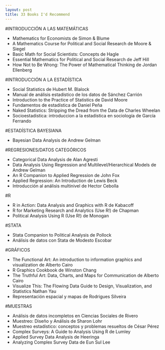 ```yaml
---
layout: post
title: 33 Books I'd Recommend
---
```

#INTRODUCCIÓN A LAS MATEMÁTICAS

* Mathematics for Economists de Simon & Blume
* A Mathematics Course for Political and Social Research de Moore & Siegel
* Basic Math for Social Scientists: Concepts de Hagle
* Essential Mathematics for Political and Social Research de Jeff Hill
* How Not to Be Wrong: The Power of Mathematical Thinking de Jordan Ellenberg

#INTRODUCCIÓN A LA ESTADÍSTICA

* Social Statistics de Hubert M. Blalock
* Manual de análisis estadístico de los datos de Sánchez Carrión
* Introduction to the Practice of Statistics de David Moore
* Fundamentos de estadística de Daniel Peña
* Naked Statistics: Stripping the Dread from the Data de Charles Wheelan
* Socioestadistica: introduccion a la estadistica en sociología de García Ferrando

#ESTADÍSTICA BAYESIANA

* Bayesian Data Analysis de Andrew Gelman

#REGRESIONES/DATOS CATEGÓRICOS

* Categorical Data Analysis de Alan Agresti
* Data Analysis Using Regression and Multilevel/Hierarchical Models de Andrew Gelman
* An R Companion to Applied Regression de John Fox
* Applied Regression: An Introduction de Lewis Beck
* Introducción al análisis multinivel de Hector Cebolla

#R

* R in Action: Data Analysis and Graphics with R de Kabacoff
* R for Marketing Research and Analytics (Use R!) de Chapman
* Political Analysis Using R (Use R!) de Monogan

#STATA

* Stata Companion to Political Analysis de Pollock
* Análisis de datos con Stata de Modesto Escobar

#GRÁFICOS

* The Functional Art: An introduction to information graphics and visualization de Alberto Cairo
* R Graphics Cookbook de Winston Chang
* The Truthful Art: Data, Charts, and Maps for Communication de Alberto Cairo
* Visualize This: The Flowing Data Guide to Design, Visualization, and Statistics Nathan Yau
* Representación espacial y mapas de Rodrigues Silveira

#MUESTRAS

* Análisis de datos incompletos en Ciencias Sociales de Rivero
* Muestreo: Diseño y Análisis de Sharon Lohr
* Muestreo estadístico: conceptos y problemas resueltos de César Pérez 
* Complex Surveys: A Guide to Analysis Using R de Lumley
* Applied Survey Data Analysis de Heeringa
* Analyzing Complex Survey Data de Eun Sul Lee
